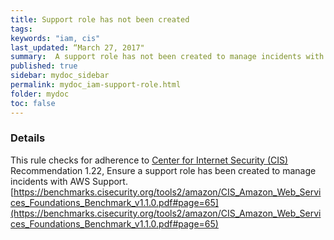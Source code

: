 ```yaml
---
title: Support role has not been created
tags:
keywords: "iam, cis"
last_updated: “March 27, 2017"
summary:  A support role has not been created to manage incidents with AWS Support
published: true
sidebar: mydoc_sidebar
permalink: mydoc_iam-support-role.html
folder: mydoc
toc: false
---
```


### Details  
This rule checks for adherence to [Center for Internet Security (CIS)](https://www.cisecurity.org/) Recommendation 1.22, Ensure a support role has been created to manage incidents with AWS Support. [https://benchmarks.cisecurity.org/tools2/amazon/CIS_Amazon_Web_Services_Foundations_Benchmark_v1.1.0.pdf#page=65](https://benchmarks.cisecurity.org/tools2/amazon/CIS_Amazon_Web_Services_Foundations_Benchmark_v1.1.0.pdf#page=65) 
